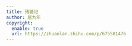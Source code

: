 ```yaml
---
title: 残糖记
author: 居九年
copyright:
  enable: true
  url: https://zhuanlan.zhihu.com/p/675581476
---
```

